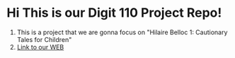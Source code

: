# Hi This is our Digit 110 Project Repo!
 1. This is a project that we are gonna focus on "Hilaire Belloc 1: Cautionary Tales for Children"
 2. [Link to our WEB](https://gzc5211.github.io/Hilaire-Belloc-1-Cautionary-Tales-for-Children/)
